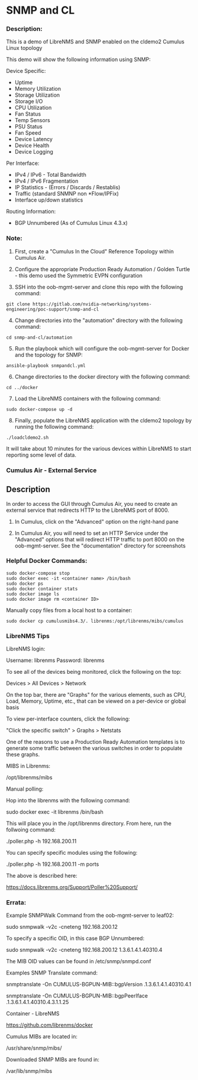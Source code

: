 # SNMP and CL

### Description:

This is a demo of LibreNMS and SNMP enabled on the cldemo2 Cumulus Linux topology

This demo will show the following information using SNMP:

Device Specific:

- Uptime
- Memory Utilization
- Storage Utilization
- Storage I/O
- CPU Utilization
- Fan Status
- Temp Sensors
- PSU Status
- Fan Speed
- Device Latency
- Device Health
- Device Logging

Per Interface:

- IPv4 / IPv6 - Total Bandwidth
- IPv4 / IPv6 Fragmentation
- IP Statistics - (Errors / Discards / Restablis)
- Traffic (standard SNMNP non \*Flow/IPFix)
- Interface up/down statistics

Routing Information:

- BGP Unnumbered (As of Cumulus Linux 4.3.x)

### Note:

1. First, create a "Cumulus In the Cloud" Reference Topology within Cumulus Air.

2. Configure the appropriate Production Ready Automation / Golden Turtle - this demo used the Symmetric EVPN configuration

3. SSH into the oob-mgmt-server and clone this repo with the following command:

```
git clone https://gitlab.com/nvidia-networking/systems-engineering/poc-support/snmp-and-cl
```

4. Change directories into the "automation" directory with the following command:

```
cd snmp-and-cl/automation
```

5. Run the playbook which will configure the oob-mgmt-server for Docker and the topology for SNMP:

```
ansible-playbook snmpandcl.yml
```

6. Change directories to the docker directory with the following command:

```
cd ../docker
```

7. Load the LibreNMS containers with the following command:

```
sudo docker-compose up -d
```

8. Finally, populate the LibreNMS application with the cldemo2 topology by running the following command:

```
./loadcldemo2.sh
```

It will take about 10 minutes for the various devices within LibreNMS to start reporting some level of data.

### Cumulus Air - External Service

## Description

In order to access the GUI through Cumulus Air, you need to create an external service that redirects HTTP to the LibreNMS port of 8000.

1. In Cumulus, click on the "Advanced" option on the right-hand pane

2. In Cumulus Air, you will need to set an HTTP Service under the "Advanced" options that will redirect HTTP traffic to port 8000 on the oob-mgmt-server. See the "documentation" directory for screenshots

### Helpful Docker Commands:

```
sudo docker-compose stop
sudo docker exec -it <container name> /bin/bash
sudo docker ps
sudo docker container stats
sudo docker image ls
sudo docker image rm <container ID>
```

Manually copy files from a local host to a container:

```
sudo docker cp cumulusmibs4.3/. librenms:/opt/librenms/mibs/cumulus
```

### LibreNMS Tips

LibreNMS login:

Username: librenms
Password: librenms

To see all of the devices being monitored, click the following on the top:

Devices > All Devices > Network

On the top bar, there are "Graphs" for the various elements, such as CPU, Load, Memory, Uptime, etc., that can be viewed on a per-device or global basis

To view per-interface counters, click the following:

"Click the specific switch" > Graphs > Netstats

One of the reasons to use a Production Ready Automation templates is to generate some traffic between the various switches in order to populate these graphs.

MIBS in Librenms:

/opt/librenms/mibs

Manual polling:

Hop into the librenms with the following command:

sudo docker exec -it librenms /bin/bash

This will place you in the /opt/librenms directory. From here, run the follwoing command:

./poller.php -h 192.168.200.11

You can specify specific modules using the following:

./poller.php -h 192.168.200.11 -m ports

The above is described here:

https://docs.librenms.org/Support/Poller%20Support/

### Errata:

Example SNMPWalk Command from the oob-mgmt-server to leaf02:

sudo snmpwalk -v2c -cneteng 192.168.200.12

To specify a specific OID, in this case BGP Unnumbered:

sudo snmpwalk -v2c -cneteng 192.168.200.12 1.3.6.1.4.1.40310.4

The MIB OID values can be found in /etc/snmp/snmpd.conf

Examples SNMP Translate command:

snmptranslate -On CUMULUS-BGPUN-MIB::bgpVersion
.1.3.6.1.4.1.40310.4.1

snmptranslate -On CUMULUS-BGPUN-MIB::bgpPeerIface
.1.3.6.1.4.1.40310.4.3.1.1.25

Container - LibreNMS

https://github.com/librenms/docker

Cumulus MIBs are located in:

/usr/share/snmp/mibs/

Downloaded SNMP MIBs are found in:

/var/lib/snmp/mibs
